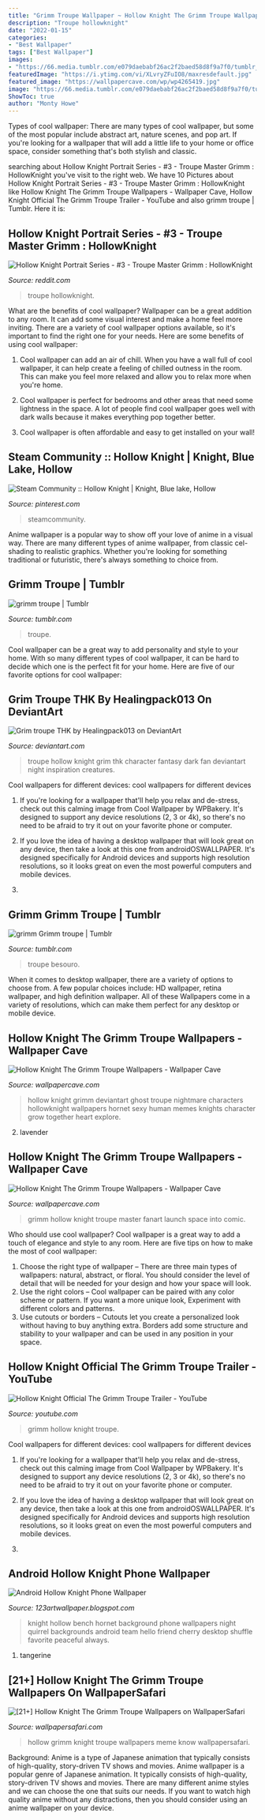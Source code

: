 ```yaml
---
title: "Grimm Troupe Wallpaper ~ Hollow Knight The Grimm Troupe Wallpapers"
description: "Troupe hollowknight"
date: "2022-01-15"
categories:
- "Best Wallpaper"
tags: ["Best Wallpaper"]
images:
- "https://66.media.tumblr.com/e079daebabf26ac2f2baed58d8f9a7f0/tumblr_pth7czKfGK1vtf5seo2_500.png"
featuredImage: "https://i.ytimg.com/vi/XLvryZFuIO8/maxresdefault.jpg"
featured_image: "https://wallpapercave.com/wp/wp4265419.jpg"
image: "https://66.media.tumblr.com/e079daebabf26ac2f2baed58d8f9a7f0/tumblr_pth7czKfGK1vtf5seo2_500.png"
ShowToc: true
author: "Monty Howe"
---
```



Types of cool wallpaper:
There are many types of cool wallpaper, but some of the most popular include abstract art, nature scenes, and pop art. If you're looking for a wallpaper that will add a little life to your home or office space, consider something that's both stylish and classic.

	

		
searching about Hollow Knight Portrait Series - #3 - Troupe Master Grimm : HollowKnight you've visit to the right web. We have 10 Pictures about Hollow Knight Portrait Series - #3 - Troupe Master Grimm : HollowKnight like Hollow Knight The Grimm Troupe Wallpapers - Wallpaper Cave, Hollow Knight Official The Grimm Troupe Trailer - YouTube and also grimm troupe | Tumblr. Here it is:
		
    
## Hollow Knight Portrait Series - #3 - Troupe Master Grimm : HollowKnight

<img loading=lazy src="https://preview.redd.it/uo7nqhp8abc31.png?width=640&amp;crop=smart&amp;auto=webp&amp;s=2963d8027f0889c0ac6667481b70342586544667" onerror="this.onerror=null;this.src='https://tse4.mm.bing.net/th?id=OIP.h2TMDPGh_xhlgNfpNQ37hAHaJ4&amp;pid=15.1';" alt="Hollow Knight Portrait Series - #3 - Troupe Master Grimm : HollowKnight">

_Source: reddit.com_

>troupe hollowknight. 

	

What are the benefits of cool wallpaper?
Wallpaper can be a great addition to any room. It can add some visual interest and make a home feel more inviting. There are a variety of cool wallpaper options available, so it's important to find the right one for your needs. Here are some benefits of using cool wallpaper: 
1. Cool wallpaper can add an air of chill. When you have a wall full of cool wallpaper, it can help create a feeling of chilled outness in the room. This can make you feel more relaxed and allow you to relax more when you're home. 

2. Cool wallpaper is perfect for bedrooms and other areas that need some lightness in the space. A lot of people find cool wallpaper goes well with dark walls because it makes everything pop together better. 

3. Cool wallpaper is often affordable and easy to get installed on your wall!

    
## Steam Community :: Hollow Knight | Knight, Blue Lake, Hollow

<img loading=lazy src="https://i.pinimg.com/736x/8d/21/43/8d21432e73a62f5e534104bd7234f4cc.jpg" onerror="this.onerror=null;this.src='https://tse2.mm.bing.net/th?id=OIP._ojT6018OblipbkQoXJM-gHaDT&amp;pid=15.1';" alt="Steam Community :: Hollow Knight | Knight, Blue lake, Hollow">

_Source: pinterest.com_

>steamcommunity. 

	

Anime wallpaper is a popular way to show off your love of anime in a visual way. There are many different types of anime wallpaper, from classic cel-shading to realistic graphics. Whether you're looking for something traditional or futuristic, there's always something to choice from.

    
## Grimm Troupe | Tumblr

<img loading=lazy src="https://66.media.tumblr.com/e079daebabf26ac2f2baed58d8f9a7f0/tumblr_pth7czKfGK1vtf5seo2_500.png" onerror="this.onerror=null;this.src='https://tse1.mm.bing.net/th?id=OIP.9hrPRiBucaXRuJCPs90FCQHaK5&amp;pid=15.1';" alt="grimm troupe | Tumblr">

_Source: tumblr.com_

>troupe. 

	

Cool wallpaper can be a great way to add personality and style to your home. With so many different types of cool wallpaper, it can be hard to decide which one is the perfect fit for your home. Here are five of our favorite options for cool wallpaper: 

    
## Grim Troupe THK By Healingpack013 On DeviantArt

<img loading=lazy src="https://img00.deviantart.net/3e81/i/2019/042/8/c/grim_troupe_thk_by_healingpack013-dcslvfs.png" onerror="this.onerror=null;this.src='https://tse2.mm.bing.net/th?id=OIP.oybzZJpUURjXmvffoT2pMwHaJ4&amp;pid=15.1';" alt="Grim troupe THK by Healingpack013 on DeviantArt">

_Source: deviantart.com_

>troupe hollow knight grim thk character fantasy dark fan deviantart night inspiration creatures. 

	

Cool wallpapers for different devices:
cool wallpapers for different devices 

1. If you're looking for a wallpaper that'll help you relax and de-stress, check out this calming image from Cool Wallpaper by WPBakery. It's designed to support any device resolutions (2, 3 or 4k), so there's no need to be afraid to try it out on your favorite phone or computer.

2. If you love the idea of having a desktop wallpaper that will look great on any device, then take a look at this one from androidOSWALLPAPER. It's designed specifically for Android devices and supports high resolution resolutions, so it looks great on even the most powerful computers and mobile devices.

3.

    
## Grimm Grimm Troupe | Tumblr

<img loading=lazy src="https://64.media.tumblr.com/51905611de29f8cf77290b0b08043cd3/tumblr_p3e52nDXU71ryq8qdo3_r1_500.png" onerror="this.onerror=null;this.src='https://tse2.mm.bing.net/th?id=OIP.B_IotYeKulv8tPXCPgNMHgHaK3&amp;pid=15.1';" alt="grimm Grimm troupe | Tumblr">

_Source: tumblr.com_

>troupe besouro. 

	

When it comes to desktop wallpaper, there are a variety of options to choose from. A few popular choices include: HD wallpaper, retina wallpaper, and high definition wallpaper. All of these Wallpapers come in a variety of resolutions, which can make them perfect for any desktop or mobile device. 

    
## Hollow Knight The Grimm Troupe Wallpapers - Wallpaper Cave

<img loading=lazy src="https://wallpapercave.com/wp/wp4265407.png" onerror="this.onerror=null;this.src='https://tse3.mm.bing.net/th?id=OIP.p7ylU3Rgfzp45yeq4epdZgHaE2&amp;pid=15.1';" alt="Hollow Knight The Grimm Troupe Wallpapers - Wallpaper Cave">

_Source: wallpapercave.com_

>hollow knight grimm deviantart ghost troupe nightmare characters hollowknight wallpapers hornet sexy human memes knights character grow together heart explore. 

	

2. lavender 

    
## Hollow Knight The Grimm Troupe Wallpapers - Wallpaper Cave

<img loading=lazy src="https://wallpapercave.com/wp/wp4265419.jpg" onerror="this.onerror=null;this.src='https://tse3.mm.bing.net/th?id=OIP.w_SPctsA4HeIfKMW8xeTPAHaKX&amp;pid=15.1';" alt="Hollow Knight The Grimm Troupe Wallpapers - Wallpaper Cave">

_Source: wallpapercave.com_

>grimm hollow knight troupe master fanart launch space into comic. 

	

Who should use cool wallpaper?
Cool wallpaper is a great way to add a touch of elegance and style to any room. Here are five tips on how to make the most of cool wallpaper: 
1) Choose the right type of wallpaper – There are three main types of wallpapers: natural, abstract, or floral. You should consider the level of detail that will be needed for your design and how your space will look. 
2) Use the right colors – Cool wallpaper can be paired with any color scheme or pattern. If you want a more unique look, Experiment with different colors and patterns. 
3) Use cutouts or borders – Cutouts let you create a personalized look without having to buy anything extra. Borders add some structure and stability to your wallpaper and can be used in any position in your space.

    
## Hollow Knight Official The Grimm Troupe Trailer - YouTube

<img loading=lazy src="https://i.ytimg.com/vi/XLvryZFuIO8/maxresdefault.jpg" onerror="this.onerror=null;this.src='https://tse3.mm.bing.net/th?id=OIP.ET-vdc_R2jRS5IyJBkWMBgHaEK&amp;pid=15.1';" alt="Hollow Knight Official The Grimm Troupe Trailer - YouTube">

_Source: youtube.com_

>grimm hollow knight troupe. 

	

Cool wallpapers for different devices:
cool wallpapers for different devices 

1. If you're looking for a wallpaper that'll help you relax and de-stress, check out this calming image from Cool Wallpaper by WPBakery. It's designed to support any device resolutions (2, 3 or 4k), so there's no need to be afraid to try it out on your favorite phone or computer.

2. If you love the idea of having a desktop wallpaper that will look great on any device, then take a look at this one from androidOSWALLPAPER. It's designed specifically for Android devices and supports high resolution resolutions, so it looks great on even the most powerful computers and mobile devices.

3.

    
## Android Hollow Knight Phone Wallpaper

<img loading=lazy src="https://66.media.tumblr.com/4197932857f409683fe8af2a7935bd20/tumblr_p2861fD0iP1s40vtco1_1280.png" onerror="this.onerror=null;this.src='https://tse3.mm.bing.net/th?id=OIP.3xuFt2pwYv-h8SqSHxGv1QHaL-&amp;pid=15.1';" alt="Android Hollow Knight Phone Wallpaper">

_Source: 123artwallpaper.blogspot.com_

>knight hollow bench hornet background phone wallpapers night quirrel backgrounds android team hello friend cherry desktop shuffle favorite peaceful always. 

	

1. tangerine 

    
## [21+] Hollow Knight The Grimm Troupe Wallpapers On WallpaperSafari

<img loading=lazy src="https://cdn.wallpapersafari.com/74/15/r6Zkxe.jpg" onerror="this.onerror=null;this.src='https://tse2.mm.bing.net/th?id=OIP.gwM1v1bpSl77nHj6HAPZ2QHaKp&amp;pid=15.1';" alt="[21+] Hollow Knight The Grimm Troupe Wallpapers on WallpaperSafari">

_Source: wallpapersafari.com_

>hollow grimm knight troupe wallpapers meme know wallpapersafari. 

	

Background: Anime is a type of Japanese animation that typically consists of high-quality, story-driven TV shows and movies.
Anime wallpaper is a popular genre of Japanese animation. It typically consists of high-quality, story-driven TV shows and movies. There are many different anime styles and we can choose the one that suits our needs. If you want to watch high quality anime without any distractions, then you should consider using an anime wallpaper on your device.


